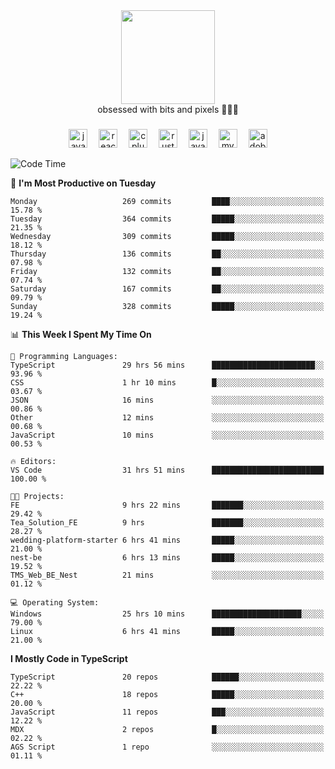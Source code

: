 


  <div align="center">
    
   <img src = "https://i.postimg.cc/W1R4TF4j/d6kpuve-c97567cf-518b-4b86-a271-5c89d88d22f7.gif"  width=150px height=150px />
 </div>

<div align="center">
  obsessed with bits and pixels 🧑‍💻🎨
</div>

  ###
<div align="center">
 <img src="https://cdn.jsdelivr.net/gh/devicons/devicon/icons/javascript/javascript-original.svg" height="30" alt="javascript logo"  />
  <img width="10" />
  <img src="https://cdn.jsdelivr.net/gh/devicons/devicon/icons/react/react-original.svg" height="30" alt="react logo"  />
  <img width="10" />
   <!--<img src="https://cdn.jsdelivr.net/gh/devicons/devicon/icons/nodejs/nodejs-original.svg" height="30" alt="nodejs logo"  />
  <img width="10" />
 <img src="https://cdn.jsdelivr.net/gh/devicons/devicon/icons/flutter/flutter-original.svg" height="30" alt="flutter logo"  />
 <img width="10" />-->
  <img src="https://cdn.jsdelivr.net/gh/devicons/devicon/icons/cplusplus/cplusplus-original.svg" height="30" alt="cpluplus logo"  />
  <img width="10" />
    <img src="https://cdn.jsdelivr.net/gh/devicons/devicon/icons/rust/rust-original.svg" height="30" alt="rust logo"  />
  <img width="10" />
  <img src="https://cdn.jsdelivr.net/gh/devicons/devicon/icons/java/java-original.svg" height="30" alt="java logo"  />
  <img width="10" />
  <img src="https://skillicons.dev/icons?i=mysql" height="30" alt="mysql logo"  />
  <img width="10" />
  <img src="https://skillicons.dev/icons?i=pr" height="30" alt="adobepremierepro logo"  />
</div>

<!--START_SECTION:waka-->
![Code Time](http://img.shields.io/badge/Code%20Time-2%2C265%20hrs%2033%20mins-blue)

📅 **I'm Most Productive on Tuesday** 

```text
Monday                   269 commits         ████░░░░░░░░░░░░░░░░░░░░░   15.78 % 
Tuesday                  364 commits         █████░░░░░░░░░░░░░░░░░░░░   21.35 % 
Wednesday                309 commits         █████░░░░░░░░░░░░░░░░░░░░   18.12 % 
Thursday                 136 commits         ██░░░░░░░░░░░░░░░░░░░░░░░   07.98 % 
Friday                   132 commits         ██░░░░░░░░░░░░░░░░░░░░░░░   07.74 % 
Saturday                 167 commits         ██░░░░░░░░░░░░░░░░░░░░░░░   09.79 % 
Sunday                   328 commits         █████░░░░░░░░░░░░░░░░░░░░   19.24 % 
```


📊 **This Week I Spent My Time On** 

```text
💬 Programming Languages: 
TypeScript               29 hrs 56 mins      ███████████████████████░░   93.96 % 
CSS                      1 hr 10 mins        █░░░░░░░░░░░░░░░░░░░░░░░░   03.67 % 
JSON                     16 mins             ░░░░░░░░░░░░░░░░░░░░░░░░░   00.86 % 
Other                    12 mins             ░░░░░░░░░░░░░░░░░░░░░░░░░   00.68 % 
JavaScript               10 mins             ░░░░░░░░░░░░░░░░░░░░░░░░░   00.53 % 

🔥 Editors: 
VS Code                  31 hrs 51 mins      █████████████████████████   100.00 % 

🐱‍💻 Projects: 
FE                       9 hrs 22 mins       ███████░░░░░░░░░░░░░░░░░░   29.42 % 
Tea_Solution_FE          9 hrs               ███████░░░░░░░░░░░░░░░░░░   28.27 % 
wedding-platform-starter 6 hrs 41 mins       █████░░░░░░░░░░░░░░░░░░░░   21.00 % 
nest-be                  6 hrs 13 mins       █████░░░░░░░░░░░░░░░░░░░░   19.52 % 
TMS_Web_BE_Nest          21 mins             ░░░░░░░░░░░░░░░░░░░░░░░░░   01.12 % 

💻 Operating System: 
Windows                  25 hrs 10 mins      ████████████████████░░░░░   79.00 % 
Linux                    6 hrs 41 mins       █████░░░░░░░░░░░░░░░░░░░░   21.00 % 
```

**I Mostly Code in TypeScript** 

```text
TypeScript               20 repos            ██████░░░░░░░░░░░░░░░░░░░   22.22 % 
C++                      18 repos            █████░░░░░░░░░░░░░░░░░░░░   20.00 % 
JavaScript               11 repos            ███░░░░░░░░░░░░░░░░░░░░░░   12.22 % 
MDX                      2 repos             █░░░░░░░░░░░░░░░░░░░░░░░░   02.22 % 
AGS Script               1 repo              ░░░░░░░░░░░░░░░░░░░░░░░░░   01.11 % 
```




<!--END_SECTION:waka-->
